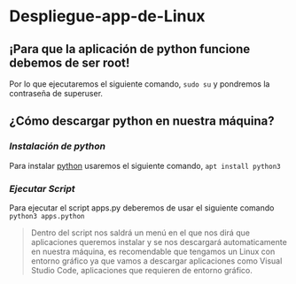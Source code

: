 # Despliegue-app-de-Linux
## **¡Para que la aplicación de python funcione debemos de ser root!**

Por lo que ejecutaremos el siguiente comando, ```sudo su``` y pondremos la contraseña de superuser.

## ¿Cómo descargar python en nuestra máquina?
### ***Instalación de python***
Para instalar [python](https://github.com/rgdnetwork/Entorno-Linux/blob/Despliegue-apps-de-Linux/apps.py) usaremos el siguiente comando, ```apt install python3```

### ***Ejecutar Script***
Para ejecutar el script apps.py deberemos de usar el siguiente comando ```python3 apps.python```

> Dentro del script nos saldrá un menú en el que nos dirá que aplicaciones queremos instalar y se nos descargará automaticamente en nuestra máquina, es recomendable que tengamos un Linux con entorno gráfico ya que vamos a descargar aplicaciones como Visual Studio Code, aplicaciones que requieren de entorno gráfico.
